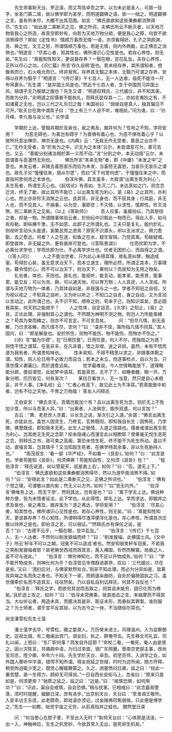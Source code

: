 <!-- { "loadSidebar": true } -->
　　先生师事耿天台、罗近溪，而又笃信卓吾之学，以为未必是圣人，可肩一狂字，坐圣门第二席，故以佛学即为圣学，而明道闢佛之语，皆一一绌之。明道闢佛之言，虽有所未尽，大概不出其范围。如言：“佛氏直欲和这些秉彝都消煞得尽。”先生曰：“如此是二乘断灭之见，佛之所诃。夫佛氏所云不断灭者，以天地万物皆我心之所造，故真空即妙有，向若为天地万物分疏，便是我心之障，何尝不欲消煞得尽？即如《定性书》‘情顺万事而无情’一语，亦须看得好。孔子之哭颜渊，尧、舜之忧，文王之怒，所谓情顺万事也。若是无情，则内外两截，此正佛氏之消煞也。”明道言：“尽其心者，知其性也，佛所谓识心见性是也。若存心养性，则无矣。”先生曰：“真能知性知天，更说甚存养？一翳在眼，空花乱坠。夫存心养性，正所以尽心之功，《识仁篇》所言‘存久自明’是也。若未经存养，其所谓知者，想像焉而已，石火电光而已，终非我有。存养其无翳之本体，无翳乃可谓之存养，安得以存养为翳乎？”明道言：“《传灯录》千七百人，无一人达者，临死不能寻一尺布帛裹头。”先生谓：“是异国土风是也。”然此千七百人者，生于中国而习异国土风，胡谓乎无乃服桀之服也？先生又谓：“明道叹释氏、三代威仪，非不知其美，而故为分异。”夫明道之叹儒者不能执礼，而释氏犹存其一二，亦如言夷狄之有，不如诸夏之无也，岂以三代之礼乐归之哉！朱国祯曰：“弱侯自是真人，独其偏见不可开。”耿天台在南中谓其子曰：“世上有三个人说不听，难相处。”问为谁，曰：“孙月峰、李九我与汝父也。”
论学语

　　学期於上达，譬掘井期於及泉也，泉之弗及，掘井何为？性命之不知，学将安用？
　　为恶无碍也，为善岂有碍乎？为善惧有着心也，为恶不惧有着心乎？以彼所托意出禅宗，禅宗无是也。《内典》云：“无我无作无受者，善恶之业亦不亡。”无作无受者，言“於有为之中，识无为之本体”云尔，未尝谓恶可为，善可去也。又云：“善能分别诸法相於第一义而不动。”言“分别之中，本无动摇”云尔，未尝谓善与恶漫然无别也。
　　佛氏所言“本来无物”者，即《中庸》“未发之中”之意也。未发云者，非拨去喜怒哀乐而后为未发，当喜怒无喜怒，当哀乐无哀乐之谓也。故孔子论“憧憧往来，朋从尔思”，而曰“天下何思何虑”，于憧憧往来之中，而直指何思何虑之本体也。
　　伯淳斥佛，其言虽多，大抵谓“出离生死为利心”。夫生死者，所谓生灭心也。《起信论》有真如、生灭二门，未达真如之门，则念念迁流，终无了歇，欲止其所不能已；以出离生死为利心，是《易》之止其所，亦利心也。然止亦非殄灭消煞之云也。艮其背，非无身也，而不获其身；行其庭，非无人也，而不见其人。不捐事，以为空，事即空；不灭情，以求性，情即性。殄灭消煞，则二乘断灭之见矣。（以上《答耿师》）
　　吾人应事，虽属纷纭，乃其枢纽之者，却是一物。所谓随事体验云者，於纷纭中识取此一物而已。得此入手，如马有衔勒，即纵横千里，无不如意，此颜子之所谓礼也。工夫只是复礼，能约於礼，则视听言动头头是道，奚繁且劳之虑焉？原宪不识源头，却以支派求之，用力愈勤，去之愈远。何者？人之在道，如鱼之在水，疑生智隔，乃觉其离。苟破疑城，即登彼岸，非无疑之外，更有彼岸可登也。（《答陈景湖》）
　　仕而优即为学，不必离仕求学也；学而优即为仕，不必离学求仕也。优者无困於心，而自得之之谓。（《答人问》）
　　人之不能治世者，只为此心未得其理，故私意纠棼，触途成窒。苟得於心矣，虽无意求治天下，而本立道生，理所必然，所谓正其本，万事理也。藉令悟於心，而不可以治天下，则治天下，果何以？而良知为无用之物矣。
　　礼也者，体也，天则也。是礼也，能视听，能言动，能孝弟，能贤贤，能事君，能交友；可以为尧、舜，可以通天地，可以育万物；人人具足，人人浑成。所谓与天地万物为一体者，乃其体自如是，非我强与之一也。学者不知目之自视，又为视以视之；不知耳之自听，又为听以听之；不知口之自言，身之自动，又为言动以言动之，此所谓己也。夫不识不知，顺帝之则，苟率于己，则知识耳矣，意必固我耳矣，何天则之能顺乎？
　　人之性体，自定自息，《大学》之知止，《易》之艮，正论此理，非强制其心之谓也。不然既为神明不测之物，则岂人力所能束縳之？苟其为束而縳之，则亦不可言定，不可言息矣。
　　问：“但尽凡情，别无圣解，乃日求圣解，而凡情不尽，柰何？”曰：“语非不佳，第所指凡情不同耳。”其人固问，曰：“即圣解是也。安於所伤，则物不能伤，物不能伤，而物亦不伤之。”
　　《诗》言“徧为尔德”，在“日用饮食”。日用饮食，何人不尔，而独指之为德？则悟不悟之谓耳。在圣非丰，在凡非啬，悟之非增，迷之非损。虽然，未有不悟而道为我有者，所谓贵知味也。
　　性未易知，不得不精思以求之，非随事体察之谓。知性，则人伦日用不必致力而自当；若本之未立，但逐事检点，自以为当，只落世儒义袭窠臼，而於道愈远矣。
　　觉字最难说，今人世情略能放下，道理略能分疏，便自谓觉，此犹梦中语耳。若是真觉，无不了了，如睡者醒，眼一开，万象分明，历历皆见，何有渐次？
　　某往日看世人，无一当意，然只是自心未稳妥，非干人事。《净名经》云：“仁者心有高下，故见此土为不净耳。”若真能致中和者，岂有不位之天地，不育之万物哉！
答友人问释氏

　　王伯安言：“佛氏言无，吾儒岂能加个有？且以出离生死为念，则於无上不免加少意，所以与吾圣人异。”曰：“出离者，人法俱空，能所双遣，何以言加？”
　　古云：“黄、老悲世人贪着，以长生之说，渐次引之入道。”余谓：“佛言出离生死，亦犹此也。盖世人因贪生，乃修玄，玄修既彻，即知我自长生；因怖死，乃学佛，佛慧既成，即知我本无死。此生人之极情，入道之径路也。儒者或谓出离生死为利心，岂其绝无生死之念耶？抑未隐诸心而漫言此以相欺耶？使果毫无悦生恶死之念，则释氏之书，政可束之高阁，第恐未悟生死，终不能不为死生所动。虽曰不动，直强言耳，岂其情乎？又当知超生死者，在佛学特其余事，非以生死胁持人也。”
　　“周茂叔言：‘看一部《华严经》，不如看一《艮卦》。’如何？”曰：“此言是也。学者苟能知《艮卦》，何须佛典？苟能知自性，又何须《艮卦》也？”
　　“程伯淳言：‘释氏说道，如以管窥天，祇是直上去’。如何？”曰：“否。道无上下。”
　　“伯淳言：‘佛氏直欲和这些秉彝都消煞得尽，然以为道毕竟消煞不得。’如何？”曰：“安得此言？如此是二乘断灭之见，正佛之所诃也。”
　　“伯淳言：‘佛有个觉之理，可谓敬以直内矣；然无义以方外。’如何？”曰“觉无内外。”
　　“伯淳言‘佛唯务上达，而无下学’，然则其达，岂有是也？”曰：“离下学无上达。佛说种种方便，皆为未悟者设法，此下学也。从此得悟，即名上达。学而求达，即掘井之求及泉也，泉之弗及，掘井奚为？道之弗达，学将安用？”
　　“伯淳言：‘尽其心者，知其性也，佛所谓识心见性是也。若存心养性，则无矣。’”曰：“真能知性知天，更说甚存养？尽心知性，所谓明得尽渣滓便浑化是也。存心养性，所谓其次庄敬以持养之是也。即伯淳之言，可以相证。”“然释氏亦有保任之说，是否？”曰：“古德不云乎，一翳在眼，空华乱坠。”
　　“伯淳言：‘《传灯》千七百人，无一人达者，不然何以削发披缁而终？’”曰：“削发披缁，此佛国土风。《文中子》所云‘轩车不可以之越，冠冕不可以适戎’者也。然安知彼笑轩车冠冕，不若我之笑削发披缁者耶？故老聃至西戎而效其言，禹入裸国，忻然而解裳。局曲之人，盖不可与道此。”
　　“伯淳言：‘佛穷神知化，而不足以开物成务。’如何？”曰：“学不能开物成务，则神化何为乎？伯淳尝见寺僧趋进甚恭，叹曰：‘三代威仪，尽在是矣。’又曰：‘洒扫应对，与佛家默然处合。’则非不知此理，而必为分异如是，皆慕攻异端之名而失之者也。不知天下一家，而顾遏籴曲防，自处於偏狭固执之习。盖世儒牵於名而不造其实，往往然矣。乃以自私自利讥释氏，何其不自反也？”
　　“伯淳言：‘释氏之学，若欲穷其说而去取之，则其说未能穷，固已化而为佛矣。’且於迹上攻之，如何？”曰：“伯淳未究佛乘，故其掊击之言，率揣摩而不得其当。大似听讼者，两造未具，而臆决其是非，赃证未形，而悬拟其罪案，谁则服之？为士师者，谓乎宜平反其狱，以为古今之一快，不当随俗尔耳也。”

尚宝潘雪松先生士藻

　　潘士藻字去华，号雪松，徽之婺源人。万历癸未进士。司理温州。入为监察御史。巡视北城，有二奄阑出宫门，调女妇，执之，群奄夺去。先生移文司礼监，司礼以闻，上怒曰：“东厂职何事？而发自外廷耶？”命杖二奄，一奄死，奄人由是恨之。因火灾陈言，共摘疏中语，为归过卖直。谪广东照磨。晋南京吏部主事，改尚宝司丞，陞少卿。卒年六十四。先生学於天台、卓吾。初至京师，入讲学之会，如外国人骤听中华语，错愕不知所谓。得友祝延之世禄，时时为述所闻，随方开释，稍觉拘迫辄少宽之，既觉心懈辄鞭策之。久之，闭塞愤闷日甚。延之曰：“经此一番苦楚，是一生得力，顾却无可得说。”一日自西长安街马上，忽省曰：“原来只是如是，何须更索？”驰质之延之，延之曰：“近是。”曰：“戒慎恐惧，如何用功？”曰：“识此，渠自会戒慎，自会恐惧。”相与抚掌。已相戒曰：“此念最易堕落，须时时提醒，縕酿日深，庶有进步。”出京别天台，天台曰：“至淮谒王敬所。入安丰访王东厓，此老颇奇，即戏语亦须记。过金陵再叩焦弱侯。只此便是博学之。”先生一一如教，始觉宇宙之无穷，从前真陷井之蛙也。
闇然堂日录

　　问：“何当使心在腔子里，不至出入无时？”耿师天台曰：“心体原是活泼，一出一入，神触神应，生生之机至妙。今欲其常入无出，是死却生机矣。”
